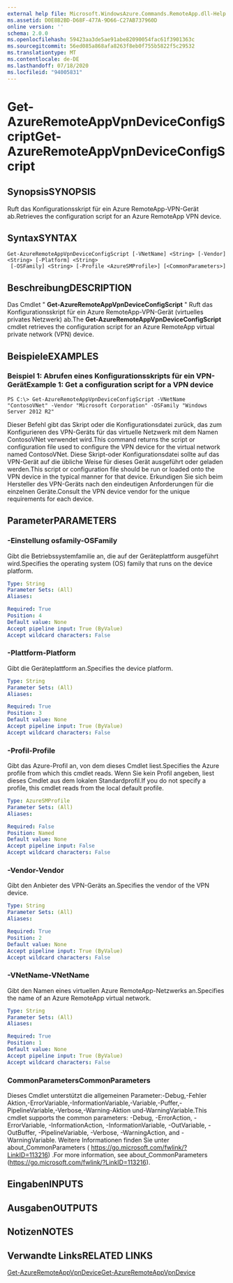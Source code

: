```yaml
---
external help file: Microsoft.WindowsAzure.Commands.RemoteApp.dll-Help.xml
ms.assetid: D0E8B2BD-D68F-477A-9D66-C27AB737960D
online version: ''
schema: 2.0.0
ms.openlocfilehash: 59423aa3de5ae91abe82090054fac61f3901363c
ms.sourcegitcommit: 56ed085a868afa8263f8eb0f755b5822f5c29532
ms.translationtype: MT
ms.contentlocale: de-DE
ms.lasthandoff: 07/18/2020
ms.locfileid: "94005831"
---
```

# <span data-ttu-id="42d63-101">Get-AzureRemoteAppVpnDeviceConfigScript</span><span class="sxs-lookup"><span data-stu-id="42d63-101">Get-AzureRemoteAppVpnDeviceConfigScript</span></span>

## <span data-ttu-id="42d63-102">Synopsis</span><span class="sxs-lookup"><span data-stu-id="42d63-102">SYNOPSIS</span></span>
<span data-ttu-id="42d63-103">Ruft das Konfigurationsskript für ein Azure RemoteApp-VPN-Gerät ab.</span><span class="sxs-lookup"><span data-stu-id="42d63-103">Retrieves the configuration script for an Azure RemoteApp VPN device.</span></span>

## <span data-ttu-id="42d63-104">Syntax</span><span class="sxs-lookup"><span data-stu-id="42d63-104">SYNTAX</span></span>

```
Get-AzureRemoteAppVpnDeviceConfigScript [-VNetName] <String> [-Vendor] <String> [-Platform] <String>
 [-OSFamily] <String> [-Profile <AzureSMProfile>] [<CommonParameters>]
```

## <span data-ttu-id="42d63-105">Beschreibung</span><span class="sxs-lookup"><span data-stu-id="42d63-105">DESCRIPTION</span></span>
<span data-ttu-id="42d63-106">Das Cmdlet " **Get-AzureRemoteAppVpnDeviceConfigScript** " Ruft das Konfigurationsskript für ein Azure RemoteApp-VPN-Gerät (virtuelles privates Netzwerk) ab.</span><span class="sxs-lookup"><span data-stu-id="42d63-106">The **Get-AzureRemoteAppVpnDeviceConfigScript** cmdlet retrieves the configuration script for an Azure RemoteApp virtual private network (VPN) device.</span></span>

## <span data-ttu-id="42d63-107">Beispiele</span><span class="sxs-lookup"><span data-stu-id="42d63-107">EXAMPLES</span></span>

### <span data-ttu-id="42d63-108">Beispiel 1: Abrufen eines Konfigurationsskripts für ein VPN-Gerät</span><span class="sxs-lookup"><span data-stu-id="42d63-108">Example 1: Get a configuration script for a VPN device</span></span>
```
PS C:\> Get-AzureRemoteAppVpnDeviceConfigScript -VNetName "ContosoVNet" -Vendor "Microsoft Corporation" -OSFamily "Windows Server 2012 R2"
```

<span data-ttu-id="42d63-109">Dieser Befehl gibt das Skript oder die Konfigurationsdatei zurück, das zum Konfigurieren des VPN-Geräts für das virtuelle Netzwerk mit dem Namen ContosoVNet verwendet wird.</span><span class="sxs-lookup"><span data-stu-id="42d63-109">This command returns the script or configuration file used to configure the VPN device for the virtual network named ContosoVNet.</span></span>
<span data-ttu-id="42d63-110">Diese Skript-oder Konfigurationsdatei sollte auf das VPN-Gerät auf die übliche Weise für dieses Gerät ausgeführt oder geladen werden.</span><span class="sxs-lookup"><span data-stu-id="42d63-110">This script or configuration file should be run or loaded onto the VPN device in the typical manner for that device.</span></span>
<span data-ttu-id="42d63-111">Erkundigen Sie sich beim Hersteller des VPN-Geräts nach den eindeutigen Anforderungen für die einzelnen Geräte.</span><span class="sxs-lookup"><span data-stu-id="42d63-111">Consult the VPN device vendor for the unique requirements for each device.</span></span>

## <span data-ttu-id="42d63-112">Parameter</span><span class="sxs-lookup"><span data-stu-id="42d63-112">PARAMETERS</span></span>

### <span data-ttu-id="42d63-113">-Einstellung osfamily</span><span class="sxs-lookup"><span data-stu-id="42d63-113">-OSFamily</span></span>
<span data-ttu-id="42d63-114">Gibt die Betriebssystemfamilie an, die auf der Geräteplattform ausgeführt wird.</span><span class="sxs-lookup"><span data-stu-id="42d63-114">Specifies the operating system (OS) family that runs on the device platform.</span></span>

```yaml
Type: String
Parameter Sets: (All)
Aliases: 

Required: True
Position: 4
Default value: None
Accept pipeline input: True (ByValue)
Accept wildcard characters: False
```

### <span data-ttu-id="42d63-115">-Plattform</span><span class="sxs-lookup"><span data-stu-id="42d63-115">-Platform</span></span>
<span data-ttu-id="42d63-116">Gibt die Geräteplattform an.</span><span class="sxs-lookup"><span data-stu-id="42d63-116">Specifies the device platform.</span></span>

```yaml
Type: String
Parameter Sets: (All)
Aliases: 

Required: True
Position: 3
Default value: None
Accept pipeline input: True (ByValue)
Accept wildcard characters: False
```

### <span data-ttu-id="42d63-117">-Profil</span><span class="sxs-lookup"><span data-stu-id="42d63-117">-Profile</span></span>
<span data-ttu-id="42d63-118">Gibt das Azure-Profil an, von dem dieses Cmdlet liest.</span><span class="sxs-lookup"><span data-stu-id="42d63-118">Specifies the Azure profile from which this cmdlet reads.</span></span>
<span data-ttu-id="42d63-119">Wenn Sie kein Profil angeben, liest dieses Cmdlet aus dem lokalen Standardprofil.</span><span class="sxs-lookup"><span data-stu-id="42d63-119">If you do not specify a profile, this cmdlet reads from the local default profile.</span></span>

```yaml
Type: AzureSMProfile
Parameter Sets: (All)
Aliases: 

Required: False
Position: Named
Default value: None
Accept pipeline input: False
Accept wildcard characters: False
```

### <span data-ttu-id="42d63-120">-Vendor</span><span class="sxs-lookup"><span data-stu-id="42d63-120">-Vendor</span></span>
<span data-ttu-id="42d63-121">Gibt den Anbieter des VPN-Geräts an.</span><span class="sxs-lookup"><span data-stu-id="42d63-121">Specifies the vendor of the VPN device.</span></span>

```yaml
Type: String
Parameter Sets: (All)
Aliases: 

Required: True
Position: 2
Default value: None
Accept pipeline input: True (ByValue)
Accept wildcard characters: False
```

### <span data-ttu-id="42d63-122">-VNetName</span><span class="sxs-lookup"><span data-stu-id="42d63-122">-VNetName</span></span>
<span data-ttu-id="42d63-123">Gibt den Namen eines virtuellen Azure RemoteApp-Netzwerks an.</span><span class="sxs-lookup"><span data-stu-id="42d63-123">Specifies the name of an Azure RemoteApp virtual network.</span></span>

```yaml
Type: String
Parameter Sets: (All)
Aliases: 

Required: True
Position: 1
Default value: None
Accept pipeline input: True (ByValue)
Accept wildcard characters: False
```

### <span data-ttu-id="42d63-124">CommonParameters</span><span class="sxs-lookup"><span data-stu-id="42d63-124">CommonParameters</span></span>
<span data-ttu-id="42d63-125">Dieses Cmdlet unterstützt die allgemeinen Parameter:-Debug,-Fehler Aktion,-ErrorVariable,-InformationVariable,-Variable,-Puffer,-PipelineVariable,-Verbose,-Warning-Aktion und-WarningVariable.</span><span class="sxs-lookup"><span data-stu-id="42d63-125">This cmdlet supports the common parameters: -Debug, -ErrorAction, -ErrorVariable, -InformationAction, -InformationVariable, -OutVariable, -OutBuffer, -PipelineVariable, -Verbose, -WarningAction, and -WarningVariable.</span></span> <span data-ttu-id="42d63-126">Weitere Informationen finden Sie unter about_CommonParameters ( https://go.microsoft.com/fwlink/?LinkID=113216) .</span><span class="sxs-lookup"><span data-stu-id="42d63-126">For more information, see about_CommonParameters (https://go.microsoft.com/fwlink/?LinkID=113216).</span></span>

## <span data-ttu-id="42d63-127">Eingaben</span><span class="sxs-lookup"><span data-stu-id="42d63-127">INPUTS</span></span>

## <span data-ttu-id="42d63-128">Ausgaben</span><span class="sxs-lookup"><span data-stu-id="42d63-128">OUTPUTS</span></span>

## <span data-ttu-id="42d63-129">Notizen</span><span class="sxs-lookup"><span data-stu-id="42d63-129">NOTES</span></span>

## <span data-ttu-id="42d63-130">Verwandte Links</span><span class="sxs-lookup"><span data-stu-id="42d63-130">RELATED LINKS</span></span>

[<span data-ttu-id="42d63-131">Get-AzureRemoteAppVpnDevice</span><span class="sxs-lookup"><span data-stu-id="42d63-131">Get-AzureRemoteAppVpnDevice</span></span>](./Get-AzureRemoteAppVpnDevice.md)


